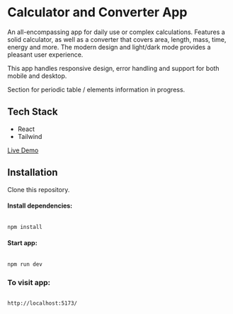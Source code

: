 # Calculator and Converter App

An all-encompassing app for daily use or complex calculations. Features a solid calculator, as well as a converter that covers area, length, mass, time, energy and more. The modern design and light/dark mode provides a pleasant user experience.

This app handles responsive design, error handling and support for both mobile and desktop.

Section for periodic table / elements information in progress.

## Tech Stack

+ React
+ Tailwind


[Live Demo](https://qhf5xj-5173.csb.app/)

## Installation

Clone this repository.

#### Install dependencies:

```bash

npm install

```

#### Start app:

```bash

npm run dev

```

### To visit app:

```bash

http://localhost:5173/

```
